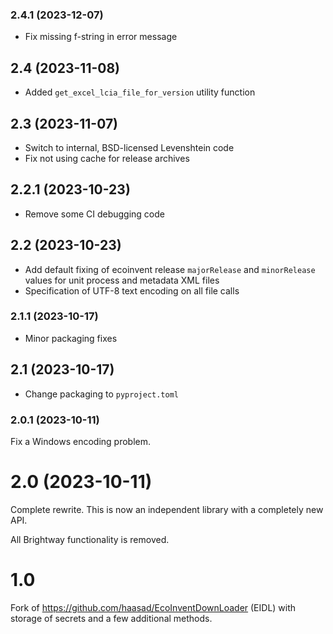 ### 2.4.1 (2023-12-07)

* Fix missing f-string in error message

## 2.4 (2023-11-08)

* Added `get_excel_lcia_file_for_version` utility function

## 2.3 (2023-11-07)

* Switch to internal, BSD-licensed Levenshtein code
* Fix not using cache for release archives

## 2.2.1 (2023-10-23)

* Remove some CI debugging code

## 2.2 (2023-10-23)

* Add default fixing of ecoinvent release `majorRelease` and `minorRelease` values for unit process and metadata XML files
* Specification of UTF-8 text encoding on all file calls

### 2.1.1 (2023-10-17)

* Minor packaging fixes

## 2.1 (2023-10-17)

* Change packaging to `pyproject.toml`

### 2.0.1 (2023-10-11)

Fix a Windows encoding problem.

# 2.0 (2023-10-11)

Complete rewrite. This is now an independent library with a completely new API.

All Brightway functionality is removed.

# 1.0

Fork of https://github.com/haasad/EcoInventDownLoader (EIDL) with storage of secrets and a few additional methods.
